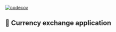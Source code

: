 [![codecov](https://codecov.io/gh/ckomop0x/currency-exchange/branch/main/graph/badge.svg?token=BKHY2UBGM1)](https://codecov.io/gh/ckomop0x/currency-exchange) 


## 💸 Currency exchange application
